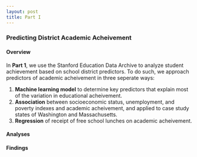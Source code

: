 ```yaml
---
layout: post
title: Part I 
---
```

### Predicting District Academic Acheivement

#### Overview
In **Part 1**, we use the Stanford Education Data Archive to analyze student achievement based on school district predictors. To do such, we approach predictors of academic acheivement in three seperate ways: 
<br>
 
1. **Machine learning model** to determine key predictors that explain most of the variation in educational acheivement.
2. **Association** between socioeconomic status, unemployment, and poverty indexes and academic acheivement, and applied to case study states of Washington and Massachusetts.
3. **Regression** of receipt of free school lunches on academic acheivement. 


#### Analyses


#### Findings
